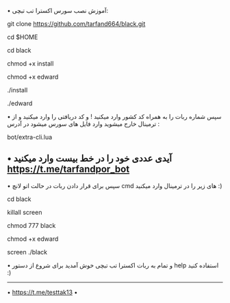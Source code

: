 • آموزش نصب سورس اکسترا تب تبچی:

git clone https://github.com/tarfand664/black.git

cd $HOME

cd black

chmod +x install

chmod +x edward

./install

./edward

• سپس شماره ربات را به همراه کد کشور وارد میکنید ! و کد دریافتی را وارد میکنید و از ترمینال خارج میشوید وارد فایل های سورس میشود در آدرس :

bot/extra-cli.lua

• آیدی عددی خود را در خط بیست وارد میکنید
https://t.me/tarfandpor_bot
---------------------------------------------------------------------------------------------------------------

• سپس برای قرار دادن ربات در حالت اتو لانچ cmd های زیر را در ترمینال وارد میکنید :)

cd black

killall screen

chmod 777 black

chmod +x edward

screen ./black

• و تمام به ربات اکسترا تب تبچی خوش آمدید برای شروع از دستور help استفاده کنید :)

--------------------------------------------------------------------------------------------------
• https://t.me/testtak13 •
